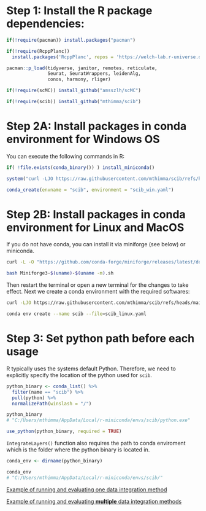 # Step 1: Install the R package dependencies:

``` r
if(!require(pacman)) install.packages("pacman")

if(!require(RcppPlanc)) 
  install.packages('RcppPlanc', repos = 'https://welch-lab.r-universe.dev')

pacman::p_load(tidyverse, janitor, remotes, reticulate, 
               Seurat, SeuratWrappers, leidenAlg,
               conos, harmony, rliger)

if(!require(scMC)) install_github("amsszlh/scMC")

if(!require(scib)) install_github("mthimma/scib")
```


# Step 2A: Install packages in conda environment for Windows OS

You can execute the following commands in R:

``` r
if( !file.exists(conda_binary()) ) install_miniconda()

system("curl -LJO https://raw.githubusercontent.com/mthimma/scib/refs/heads/main/scib_env_windows.yaml")

conda_create(envname = "scib", environment = "scib_win.yaml")
```


# Step 2B: Install packages in conda environment for Linux and MacOS

If you do not have conda, you can install it via miniforge (see below) or miniconda. 

``` bash
curl -L -O "https://github.com/conda-forge/miniforge/releases/latest/download/Miniforge3-$(uname)-$(uname -m).sh"

bash Miniforge3-$(uname)-$(uname -m).sh
```

Then restart the terminal or open a new terminal for the changes to take
effect. Next we create a conda environment with the required softwares:

``` bash
curl -LJO https://raw.githubusercontent.com/mthimma/scib/refs/heads/main/scib_env_linux.yaml

conda env create --name scib --file=scib_linux.yaml
```


# Step 3: Set python path before each usage

R typically uses the systems default Python. Therefore, we need to explicitly
specify the location of the python used for `scib`.

``` r
python_binary <- conda_list() %>%
  filter(name == "scib") %>%
  pull(python) %>% 
  normalizePath(winslash = "/")

python_binary
# "C:/Users/mthimma/AppData/Local/r-miniconda/envs/scib/python.exe"

use_python(python_binary, required = TRUE)
```

`IntegrateLayers()` function also requires the path to conda enviroment
which is the folder where the python binary is located in.

``` r
conda_env <- dirname(python_binary)

conda_env
# "C:/Users/mthimma/AppData/Local/r-miniconda/envs/scib/"
```


[Example of running and evaluating one data integration method](scib_one_method.md)

[Example of running and evaluating **multiple** data integration methods](scib_multiple_methods.md)

